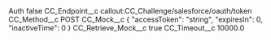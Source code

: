 <?xml version="1.0" encoding="UTF-8"?>
<CustomMetadata xmlns="http://soap.sforce.com/2006/04/metadata" xmlns:xsi="http://www.w3.org/2001/XMLSchema-instance" xmlns:xsd="http://www.w3.org/2001/XMLSchema">
    <label>Auth</label>
    <protected>false</protected>
    <values>
        <field>CC_Endpoint__c</field>
        <value xsi:type="xsd:string">callout:CC_Challenge/salesforce/oauth/token</value>
    </values>
    <values>
        <field>CC_Method__c</field>
        <value xsi:type="xsd:string">POST</value>
    </values>
    <values>
        <field>CC_Mock__c</field>
        <value xsi:type="xsd:string">{
  &quot;accessToken&quot;: &quot;string&quot;,
  &quot;expiresIn&quot;: 0,
  &quot;inactiveTime&quot;: 0
}</value>
    </values>
    <values>
        <field>CC_Retrieve_Mock__c</field>
        <value xsi:type="xsd:boolean">true</value>
    </values>
    <values>
        <field>CC_Timeout__c</field>
        <value xsi:type="xsd:double">10000.0</value>
    </values>
</CustomMetadata>
